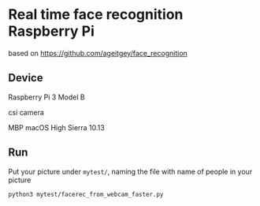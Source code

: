 # Real time face recognition Raspberry Pi

based on https://github.com/ageitgey/face_recognition

## Device

Raspberry Pi 3 Model B

csi camera

MBP macOS High Sierra 10.13

## Run

Put your picture under ```mytest/```, naming the file with name of people in your picture

```
python3 mytest/facerec_from_webcam_faster.py
```



